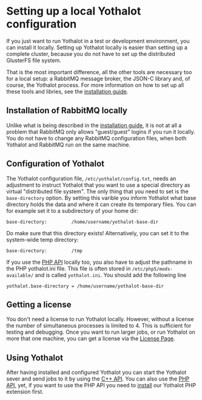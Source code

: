 # Setting up a local Yothalot configuration

If you just want to run Yothalot in a test or development environment, you
can install it locally. Setting up Yothalot locally is easier than setting up a 
complete cluster, because you do not have to set up the distributed GlusterFS 
file system.

That is the most important difference, all the other tools are necessary too for
a local setup: a RabbitMQ message broker, the JSON-C library and, of course,
the Yothalot process. For more information on how to set up all these tools
and libries, see the [installation guide](copernica-docs:Yothalot/installation).

## Installation of RabbitMQ locally

Unlike what is being described in the [installation guide](copernica-docs:Yothalot/installation),
it is not at all a problem that RabbitMQ only allows "guest/guest" logins if you
run it locally. You do not have to change any RabbitMQ configuration files, when
both Yothalot and RabbitMQ run on the same machine.


## Configuration of Yothalot

The Yothalot configuration file, `/etc/yothalot/config.txt`, needs an adjustment
to instruct Yothalot that you want to use a special directory as virtual 
"distributed file system". The only thing that you need to set is the `base-directory` 
option. By setting this varible you inform Yothalot what base directory holds the 
data and where it can create its temporary files. You can for example set it to 
a subdirectory of your home dir:

```
base-directory:         /home/username/yothalot-base-dir
```

Do make sure that this directory exists! Alternatively, you can set it to the 
system-wide temp directory:

```
base-directory:         /tmp
```

If you use the [PHP API](copernica-docs:Yothalot/phpapi "PHP API") locally too, you 
also have to adjust the pathname in the PHP yothalot.ini file. This file is often stored
in `/etc/php5/mods-available/` and is called `yothalot.ini`. You should add
the following line

```
yothalot.base-directory = /home/username/yothalot-base-dir
```


## Getting a license

You don't need a license to run Yothalot locally. However, without a license the 
number of simultaneous processes is limited to 4. This is sufficient for testing
and debugging. Once you want to run larger jobs, or run Yothalot on more that
one machine, you can get a license via the [License Page](/license).


## Using Yothalot

After having installed and configured Yothalot you can start the Yothalot sever
and send jobs to it by using the [C++ API](copernica-docs:Yothalot/cppapi).
You can also use the [PHP API](copernica-docs:Yothalot/phpapi), yet, if you want
to use the PHP API you need to [install](copernica-docs:Yothalot/php-install "PHP Extension Installation")
our Yothalot PHP extension first.
